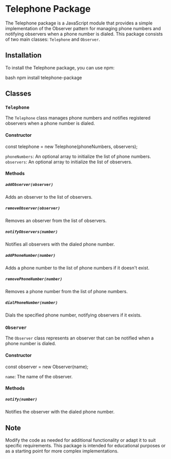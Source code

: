# Telephone Package

The Telephone package is a JavaScript module that provides a simple implementation of the Observer pattern for managing phone numbers and notifying observers when a phone number is dialed. 
This package consists of two main classes: `Telephone` and `Observer`.

## Installation

To install the Telephone package, you can use npm:

bash
npm install telephone-package


## Classes

### `Telephone`

The `Telephone` class manages phone numbers and notifies registered observers when a phone number is dialed.

#### Constructor

const telephone = new Telephone(phoneNumbers, observers);


`phoneNumbers`: An optional array to initialize the list of phone numbers.
`observers`: An optional array to initialize the list of observers.

#### Methods

##### `addObserver(observer)`
Adds an observer to the list of observers.

##### `removeObserver(observer)`
Removes an observer from the list of observers.

##### `notifyObservers(number)`
Notifies all observers with the dialed phone number.

##### `addPhoneNumber(number)`
Adds a phone number to the list of phone numbers if it doesn't exist.

##### `removePhoneNumber(number)`
Removes a phone number from the list of phone numbers.

##### `dialPhoneNumber(number)`
Dials the specified phone number, notifying observers if it exists.

### `Observer`

The `Observer` class represents an observer that can be notified when a phone number is dialed.

#### Constructor

const observer = new Observer(name);


`name`: The name of the observer.

#### Methods

##### `notify(number)`
Notifies the observer with the dialed phone number.


## Note
Modify the code as needed for additional functionality or adapt it to suit specific requirements.
This package is intended for educational purposes or as a starting point for more complex implementations.
